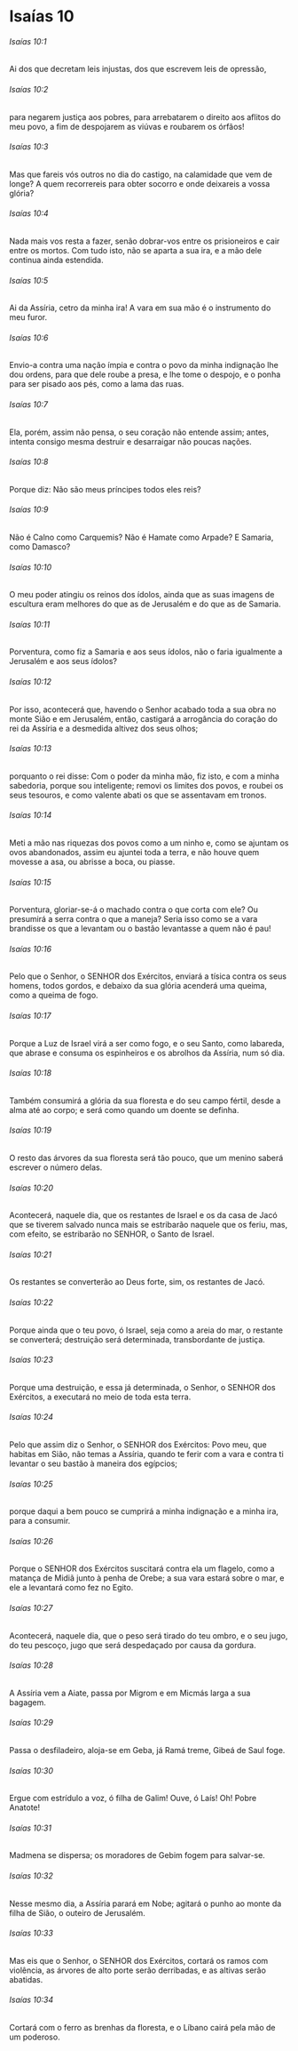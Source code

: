 # Isaías 10

###### Isaías 10:1

Ai dos que decretam leis injustas, dos que escrevem leis de opressão,

###### Isaías 10:2

para negarem justiça aos pobres, para arrebatarem o direito aos aflitos do meu povo, a fim de despojarem as viúvas e roubarem os órfãos!

###### Isaías 10:3

Mas que fareis vós outros no dia do castigo, na calamidade que vem de longe? A quem recorrereis para obter socorro e onde deixareis a vossa glória?

###### Isaías 10:4

Nada mais vos resta a fazer, senão dobrar-vos entre os prisioneiros e cair entre os mortos. Com tudo isto, não se aparta a sua ira, e a mão dele continua ainda estendida.

###### Isaías 10:5

Ai da Assíria, cetro da minha ira! A vara em sua mão é o instrumento do meu furor.

###### Isaías 10:6

Envio-a contra uma nação ímpia e contra o povo da minha indignação lhe dou ordens, para que dele roube a presa, e lhe tome o despojo, e o ponha para ser pisado aos pés, como a lama das ruas.

###### Isaías 10:7

Ela, porém, assim não pensa, o seu coração não entende assim; antes, intenta consigo mesma destruir e desarraigar não poucas nações.

###### Isaías 10:8

Porque diz: Não são meus príncipes todos eles reis?

###### Isaías 10:9

Não é Calno como Carquemis? Não é Hamate como Arpade? E Samaria, como Damasco?

###### Isaías 10:10

O meu poder atingiu os reinos dos ídolos, ainda que as suas imagens de escultura eram melhores do que as de Jerusalém e do que as de Samaria.

###### Isaías 10:11

Porventura, como fiz a Samaria e aos seus ídolos, não o faria igualmente a Jerusalém e aos seus ídolos?

###### Isaías 10:12

Por isso, acontecerá que, havendo o Senhor acabado toda a sua obra no monte Sião e em Jerusalém, então, castigará a arrogância do coração do rei da Assíria e a desmedida altivez dos seus olhos;

###### Isaías 10:13

porquanto o rei disse: Com o poder da minha mão, fiz isto, e com a minha sabedoria, porque sou inteligente; removi os limites dos povos, e roubei os seus tesouros, e como valente abati os que se assentavam em tronos.

###### Isaías 10:14

Meti a mão nas riquezas dos povos como a um ninho e, como se ajuntam os ovos abandonados, assim eu ajuntei toda a terra, e não houve quem movesse a asa, ou abrisse a boca, ou piasse.

###### Isaías 10:15

Porventura, gloriar-se-á o machado contra o que corta com ele? Ou presumirá a serra contra o que a maneja? Seria isso como se a vara brandisse os que a levantam ou o bastão levantasse a quem não é pau!

###### Isaías 10:16

Pelo que o Senhor, o SENHOR dos Exércitos, enviará a tísica contra os seus homens, todos gordos, e debaixo da sua glória acenderá uma queima, como a queima de fogo.

###### Isaías 10:17

Porque a Luz de Israel virá a ser como fogo, e o seu Santo, como labareda, que abrase e consuma os espinheiros e os abrolhos da Assíria, num só dia.

###### Isaías 10:18

Também consumirá a glória da sua floresta e do seu campo fértil, desde a alma até ao corpo; e será como quando um doente se definha.

###### Isaías 10:19

O resto das árvores da sua floresta será tão pouco, que um menino saberá escrever o número delas.

###### Isaías 10:20

Acontecerá, naquele dia, que os restantes de Israel e os da casa de Jacó que se tiverem salvado nunca mais se estribarão naquele que os feriu, mas, com efeito, se estribarão no SENHOR, o Santo de Israel.

###### Isaías 10:21

Os restantes se converterão ao Deus forte, sim, os restantes de Jacó.

###### Isaías 10:22

Porque ainda que o teu povo, ó Israel, seja como a areia do mar, o restante se converterá; destruição será determinada, transbordante de justiça.

###### Isaías 10:23

Porque uma destruição, e essa já determinada, o Senhor, o SENHOR dos Exércitos, a executará no meio de toda esta terra.

###### Isaías 10:24

Pelo que assim diz o Senhor, o SENHOR dos Exércitos: Povo meu, que habitas em Sião, não temas a Assíria, quando te ferir com a vara e contra ti levantar o seu bastão à maneira dos egípcios;

###### Isaías 10:25

porque daqui a bem pouco se cumprirá a minha indignação e a minha ira, para a consumir.

###### Isaías 10:26

Porque o SENHOR dos Exércitos suscitará contra ela um flagelo, como a matança de Midiã junto à penha de Orebe; a sua vara estará sobre o mar, e ele a levantará como fez no Egito.

###### Isaías 10:27

Acontecerá, naquele dia, que o peso será tirado do teu ombro, e o seu jugo, do teu pescoço, jugo que será despedaçado por causa da gordura.

###### Isaías 10:28

A Assíria vem a Aiate, passa por Migrom e em Micmás larga a sua bagagem.

###### Isaías 10:29

Passa o desfiladeiro, aloja-se em Geba, já Ramá treme, Gibeá de Saul foge.

###### Isaías 10:30

Ergue com estrídulo a voz, ó filha de Galim! Ouve, ó Laís! Oh! Pobre Anatote!

###### Isaías 10:31

Madmena se dispersa; os moradores de Gebim fogem para salvar-se.

###### Isaías 10:32

Nesse mesmo dia, a Assíria parará em Nobe; agitará o punho ao monte da filha de Sião, o outeiro de Jerusalém.

###### Isaías 10:33

Mas eis que o Senhor, o SENHOR dos Exércitos, cortará os ramos com violência, as árvores de alto porte serão derribadas, e as altivas serão abatidas.

###### Isaías 10:34

Cortará com o ferro as brenhas da floresta, e o Líbano cairá pela mão de um poderoso.

